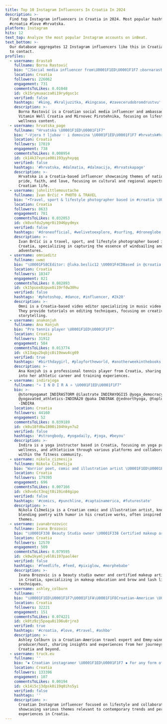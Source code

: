 ```yaml
---
title: Top 10 Instagram Influencers In Croatia In 2024
description: >-
  Find top Instagram influencers in Croatia in 2024. Most popular hashtags:
  #croatia #love #hrvatska.
platform: Instagram
hits: 12
text_top: Analyze the most popular Instagram accounts on inBeat.
text_bottom: >-
  Our database aggregates 12 Instagram influencers like this in Croatia for you
  to contact.
profiles:
  - username: 8rasta9
    fullname: Borna Rastović
    bio: "⬜️Social media influencer from\U0001F1ED\U0001F1F7 ◻️bornarastovic89@gmail.com ◽️amb. @vitaminwellcroatia & @mirnovec_pirotehnika_ ▫️TT-460k, YT-328k"
    location: Croatia
    followers: 226062
    engagement: 731
    commentsToLikes: 0.01048
    id: ck15rymuaacza0i19rydgsc1c
    verified: false
    hashtags: '#king, #kraljuzitka, #kingcase, #zavecerudobromdrustvu'
    description: >-
      Borna Rastović is a Croatian social media influencer and ambassador for
      Vitamin Well Croatia and Mirnovec Pirotehnika, focusing on lifestyle and
      wellness content.
  - username: hrvatska_page
    fullname: "Hrvatska \U0001F1ED\U0001F1F7"
    bio: "-Vjera † ljubav ♡ i domovina \U0001F1ED\U0001F1F7 #hrvatsk#hrvatskapage"
    location: Croatia
    followers: 17819
    engagement: 738
    commentsToLikes: 0.008954
    id: ck14k37xynie00i193yyhxyqq
    verified: false
    hashtags: '#hrvatska, #dalmatia, #dalmacija, #hrvatskapage'
    description: >-
      Hrvatska is a Croatia-based influencer showcasing themes of national
      pride, faith, and love, focusing on cultural and regional aspects of
      Croatian life.
  - username: johnlittlemoustache
    fullname: Ivan Brčić • PHOTO & TRAVEL
    bio: "•Travel, sport & lifestyle photographer based in #croatia \U0001F1ED\U0001F1F7 •Professional procrastinator •Windsurfing and Sea addict •Bookings | Collaborations 》DM"
    location: Croatia
    followers: 8633
    engagement: 781
    commentsToLikes: 0.032053
    id: ck0vxfdu2ymgr0i1946pydmyx
    verified: false
    hashtags: '#droneofficial, #welivetoexplore, #surfing, #droneglobe'
    description: >-
      Ivan Brčić is a travel, sport, and lifestyle photographer based in
      Croatia, specializing in capturing the essence of windsailing and coastal
      adventures.
  - username: omnieditz
    fullname: ᴏᴍɴɪ
    bio: "\U0001F58C️Editor: @luka.beslic12 \U0001F4CDBased in @croatia \U0001F1ED\U0001F1F7 \U0001F3ACMusic videos on IG tv \U0001F3AC \U0001F4E9Mail: luka.beslic21@gmail.com \U0001F447TUTORIAL FOR MAKING EDIT\U0001F447"
    location: Croatia
    followers: 18347
    engagement: 821
    commentsToLikes: 0.082893
    id: ck15puox8zpux0i19rfdw30hu
    verified: false
    hashtags: '#photoshop, #dance, #influencer, #2k20'
    description: >-
      Omni is a Croatia-based video editor specializing in music video content.
      They provide tutorials on editing techniques, focusing on creative visual
      storytelling.
  - username: anakonjuh
    fullname: Ana Konjuh
    bio: "Pro tennis player \U0001F1ED\U0001F1F7"
    location: Croatia
    followers: 31912
    engagement: 584
    commentsToLikes: 0.013774
    id: ck13agu2bqbjc0i19owu4cg69
    verified: true
    hashtags: '#birthdaygirl, #playfortheworld, #anotherweekinthebooks, #trackmondays'
    description: >-
      Ana Konjuh is a professional tennis player from Croatia, sharing insights
      into her athletic career and training experiences.
  - username: indirajoga
    fullname: "⭐ I N D I R A ⭐ \U0001F1ED\U0001F1F7"
    bio: >-
      @stormyogamat INDIRASTORM @ilastrate INDIRAYOGI15 @yoga_democracy &
      @yogavated_athletics-INDIRA20 @paka INDIRAK @jednorthyoga, @toplus_bodyfit
      -INDIRA
    location: Croatia
    followers: 44160
    engagement: 52
    commentsToLikes: 0.039189
    id: ck0u18fd6w1800i194hkyn7u2
    verified: false
    hashtags: '#strongbody, #yogadaily, #joga, #beyou'
    description: >-
      Indira is a yoga instructor based in Croatia, focusing on yoga practice,
      wellness, and athleticism through various platforms and collaborations
      within the fitness community.
  - username: nikola_cizmesija
    fullname: Nikola Čižmešija
    bio: "Warrior poet, comic and illustration artist \U0001F1ED\U0001F1F7 \"Without inner heat, life gets cold.\" Marvel,I'll get you one day. contact: nikolacizmesija02@gmail.c"
    location: Croatia
    followers: 179395
    engagement: 696
    commentsToLikes: 0.007166
    id: ck0vv6ct3nqjt0i19in84gipo
    verified: false
    hashtags: '#comics, #punchline, #captainamerica, #futurestate'
    description: >-
      Nikola Čižmešija is a Croatian comic and illustration artist, known for
      blending poetry with humor in his creative works, often inspired by Marvel
      themes.
  - username: ivanabrozovicc
    fullname: Ivana Brozovic
    bio: "\U0001F338 Beauty Studio owner \U0001F338 Certified makeup artist / Make up educator \U0001F338 Certified educator for brow&lash lift \U0001F338 Certified permanent brow artist"
    location: Croatia
    followers: 12570
    engagement: 509
    commentsToLikes: 0.079595
    id: ck0w1kymljv6l0i197paol4er
    verified: false
    hashtags: '#feedlife, #feed, #pixiglow, #morphebabe'
    description: >-
      Ivana Brozovic is a beauty studio owner and certified makeup artist based
      in Croatia, specializing in makeup education and brow and lash lift
      techniques.
  - username: ashley_colburn
    fullname: ''
    bio: "\U0001F1ED\U0001F1F7\U0001F1FA\U0001F1F8Croatian-American \U0001F30D Wanderer ✈️ Travel Expert \U0001F4FA Producer/Host \U0001F3C6\U0001F3C6 Emmy winner \U0001F4CD \U0001F1ED\U0001F1F7 \U0001F3A5 NEW MUSIC VIDEO \U0001F3B6 \U0001F447\U0001F3FD"
    location: Croatia
    followers: 32221
    engagement: 151
    commentsToLikes: 0.074221
    id: ck0tz9zj5poqu0i196u0rjre3
    verified: true
    hashtags: '#croatia, #love, #travel, #ashbo'
    description: >-
      Ashley Colburn is a Croatian-American travel expert and Emmy-winning
      producer/host, sharing insights and experiences from her journeys across
      Croatia and beyond.
  - username: truck.eu
    fullname: ''
    bio: "▪️ Croatian instagramer \U0001F1ED\U0001F1F7 ▪ For any form of cooperation please contact at DM\U0001F4E5 ▪@file_rii & @karlo.rebic \U0001F60A ▪️ 11.12.2015\U0001F382"
    location: Croatia
    followers: 133396
    engagement: 107
    commentsToLikes: 0.00194
    id: ck14i5cj3dpsk0i19q0ihs5yi
    verified: false
    hashtags: ''
    description: >-
      Croatian Instagram influencer focused on lifestyle and collaborations,
      showcasing various themes relevant to contemporary trends and personal
      experiences in Croatia.
---
```


